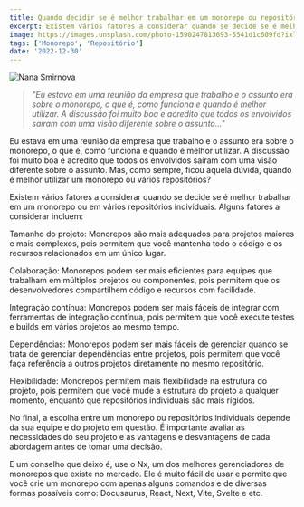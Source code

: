 ```yaml
---
title: Quando decidir se é melhor trabalhar em um monorepo ou repositórios individuais?
excerpt: Existem vários fatores a considerar quando se decide se é melhor trabalhar em um monorepo ou em vários repositórios individuais.
image: https://images.unsplash.com/photo-1590247813693-5541d1c609fd?ixlib=rb-4.0.3&ixid=MnwxMjA3fDB8MHxwaG90by1wYWdlfHx8fGVufDB8fHx8&auto=format&fit=crop&w=1509&q=80
tags: ['Monorepo', 'Repositório']
date: '2022-12-30'
---
```


![](https://images.unsplash.com/photo-1590247813693-5541d1c609fd?ixlib=rb-4.0.3&ixid=MnwxMjA3fDB8MHxwaG90by1wYWdlfHx8fGVufDB8fHx8&auto=format&fit=crop&w=1509&q=80 "Nana Smirnova")

> _"Eu estava em uma reunião da empresa que trabalho e o assunto era sobre o monorepo, o que é, como funciona e quando é melhor utilizar. A discussão foi muito boa e acredito que todos os envolvidos saíram com uma visão diferente sobre o assunto..."_

Eu estava em uma reunião da empresa que trabalho e o assunto era sobre o monorepo, o que é, como funciona e quando é melhor utilizar. A discussão foi muito boa e acredito que todos os envolvidos saíram com uma visão diferente sobre o assunto. Mas, como sempre, ficou aquela dúvida, quando é melhor utilizar um monorepo ou vários repositórios?

<!--truncate-->

Existem vários fatores a considerar quando se decide se é melhor trabalhar em um monorepo ou em vários repositórios individuais. Alguns fatores a considerar incluem:

Tamanho do projeto: Monorepos são mais adequados para projetos maiores e mais complexos, pois permitem que você mantenha todo o código e os recursos relacionados em um único lugar.

Colaboração: Monorepos podem ser mais eficientes para equipes que trabalham em múltiplos projetos ou componentes, pois permitem que os desenvolvedores compartilhem código e recursos com facilidade.

Integração contínua: Monorepos podem ser mais fáceis de integrar com ferramentas de integração contínua, pois permitem que você execute testes e builds em vários projetos ao mesmo tempo.

Dependências: Monorepos podem ser mais fáceis de gerenciar quando se trata de gerenciar dependências entre projetos, pois permitem que você faça referência a outros projetos diretamente no mesmo repositório.

Flexibilidade: Monorepos permitem mais flexibilidade na estrutura do projeto, pois permitem que você mude a estrutura do projeto a qualquer momento, enquanto que repositórios individuais são mais rígidos.

No final, a escolha entre um monorepo ou repositórios individuais depende da sua equipe e do projeto em questão. É importante avaliar as necessidades do seu projeto e as vantagens e desvantagens de cada abordagem antes de tomar uma decisão.

E um conselho que deixo é, use o Nx, um dos melhores gerenciadores de monorepos que existe no mercado. Ele é muito fácil de usar e permite que você crie um monorepo com apenas alguns comandos e de diversas formas possíveis como: Docusaurus, React, Next, Vite, Svelte e etc.
